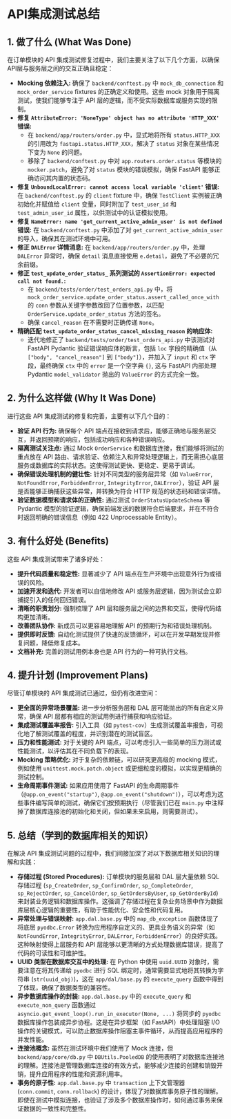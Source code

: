 # API集成测试总结

## 1. 做了什么 (What Was Done)

在订单模块的 API 集成测试修复过程中，我们主要关注了以下几个方面，以确保API层与服务层之间的交互正确且稳定：

*   **Mocking 依赖注入:** 确保了 `backend/conftest.py` 中 `mock_db_connection` 和 `mock_order_service` fixtures 的正确定义和使用。这些 mock 对象用于隔离测试，使我们能够专注于 API 层的逻辑，而不受实际数据库或服务实现的限制。
*   **修复 `AttributeError: 'NoneType' object has no attribute 'HTTP_XXX'` 错误:**
    *   在 `backend/app/routers/order.py` 中，显式地将所有 `status.HTTP_XXX` 的引用改为 `fastapi.status.HTTP_XXX`，解决了 `status` 对象在某些情况下变为 `None` 的问题。
    *   移除了 `backend/conftest.py` 中对 `app.routers.order.status` 等模块的 `mocker.patch`，避免了对 `status` 模块的错误模拟，确保 FastAPI 能够正确访问其内置的状态码。
*   **修复 `UnboundLocalError: cannot access local variable 'client'` 错误:** 在 `backend/conftest.py` 的 `client` fixture 中，确保 `TestClient` 实例被正确初始化并赋值给 `client` 变量，同时附加了 `test_user_id` 和 `test_admin_user_id` 属性，以供测试中的认证模拟使用。
*   **修复 `NameError: name 'get_current_active_admin_user' is not defined` 错误:** 在 `backend/conftest.py` 中添加了对 `get_current_active_admin_user` 的导入，确保其在测试环境中可用。
*   **修正 `DALError` 详情消息:** 在 `backend/app/routers/order.py` 中，处理 `DALError` 异常时，确保 `detail` 消息直接使用 `e.detail`，避免了不必要的冗余前缀。
*   **修正 `test_update_order_status_` 系列测试的 `AssertionError: expected call not found.`:**
    *   在 `backend/tests/order/test_orders_api.py` 中，将 `mock_order_service.update_order_status.assert_called_once_with` 的 `conn` 参数从关键字参数改回了位置参数，以匹配 `OrderService.update_order_status` 方法的签名。
    *   确保 `cancel_reason` 在不需要时正确传递 `None`。
*   **精确匹配 `test_update_order_status_cancel_missing_reason` 的响应体:**
    *   迭代地修正了 `backend/tests/order/test_orders_api.py` 中该测试对 FastAPI Pydantic 验证错误响应体的断言，包括 `loc` 字段的精确值（从 `["body", "cancel_reason"]` 到 `["body"]`），并加入了 `input` 和 `ctx` 字段，最终确保 `ctx` 中的 `error` 是一个空字典 `{}`, 这与 FastAPI 内部处理 Pydantic `model_validator` 抛出的 `ValueError` 的方式完全一致。

## 2. 为什么这样做 (Why It Was Done)

进行这些 API 集成测试的修复和完善，主要有以下几个目的：

*   **验证 API 行为:** 确保每个 API 端点在接收到请求后，能够正确地与服务层交互，并返回预期的响应，包括成功响应和各种错误响应。
*   **隔离测试关注点:** 通过 Mock `OrderService` 和数据库连接，我们能够将测试的重点放在 API 路由、请求验证、依赖注入和异常处理逻辑上，而无需担心底层服务或数据库的实际状态。这使得测试更快、更稳定、更易于调试。
*   **确保错误处理机制的健壮性:** 针对不同类型的服务层异常（如 `ValueError`, `NotFoundError`, `ForbiddenError`, `IntegrityError`, `DALError`），验证 API 层是否能够正确捕获这些异常，并转换为符合 HTTP 规范的状态码和错误详情。
*   **验证数据模型和请求体的正确性:** 通过测试 `OrderStatusUpdateSchema` 等 Pydantic 模型的验证逻辑，确保前端发送的数据符合后端要求，并在不符合时返回明确的错误信息（例如 422 Unprocessable Entity）。

## 3. 有什么好处 (Benefits)

这些 API 集成测试带来了诸多好处：

*   **提升代码质量和稳定性:** 显著减少了 API 端点在生产环境中出现意外行为或错误的风险。
*   **加速开发和迭代:** 开发者可以自信地修改 API 或服务层逻辑，因为测试会立即捕捉引入的任何回归错误。
*   **清晰的职责划分:** 强制梳理了 API 层和服务层之间的边界和交互，使得代码结构更加清晰。
*   **改善团队协作:** 新成员可以更容易地理解 API 的预期行为和错误处理机制。
*   **提供即时反馈:** 自动化测试提供了快速的反馈循环，可以在开发早期发现并修复问题，降低修复成本。
*   **文档补充:** 完善的测试用例本身也是 API 行为的一种可执行文档。

## 4. 提升计划 (Improvement Plans)

尽管订单模块的 API 集成测试已通过，但仍有改进空间：

*   **更全面的异常场景覆盖:** 进一步分析服务层和 DAL 层可能抛出的所有自定义异常，确保 API 层都有相应的测试用例进行捕获和响应验证。
*   **集成测试覆盖率报告:** 引入工具（如 `pytest-cov`）生成测试覆盖率报告，可视化地了解测试覆盖的程度，并识别潜在的测试盲区。
*   **压力和性能测试:** 对于关键的 API 端点，可以考虑引入一些简单的压力测试或性能测试，以评估其在不同负载下的表现。
*   **Mocking 策略优化:** 对于复杂的依赖链，可以研究更高级的 mocking 模式，例如使用 `unittest.mock.patch.object` 或更细粒度的模拟，以实现更精确的测试控制。
*   **生命周期事件测试:** 如果应用使用了 FastAPI 的生命周期事件（`@app.on_event("startup")`, `@app.on_event("shutdown")`），可以考虑为这些事件编写简单的测试，确保它们按预期执行（尽管我们已在 `main.py` 中注释掉了数据库连接池的初始化和关闭，但如果未来启用，则需要测试）。

## 5. 总结（学到的数据库相关的知识）

在解决 API 集成测试问题的过程中，我们间接加深了对以下数据库相关知识的理解和实践：

*   **存储过程 (Stored Procedures):** 订单模块的服务层和 DAL 层大量依赖 SQL 存储过程 (`sp_CreateOrder`, `sp_ConfirmOrder`, `sp_CompleteOrder`, `sp_RejectOrder`, `sp_CancelOrder`, `sp_GetOrdersByUser`, `sp_GetOrderById`) 来封装业务逻辑和数据库操作。这强调了存储过程在复杂业务场景中作为数据库层核心逻辑的重要性，有助于性能优化、安全性和代码复用。
*   **异常处理与错误映射:** `app.dal.base.py` 中的 `map_db_exception` 函数体现了将底层 `pyodbc.Error` 转换为应用程序自定义的、更具业务语义的异常（如 `NotFoundError`, `IntegrityError`, `DALError`, `ForbiddenError`）的良好实践。这种映射使得上层服务和 API 层能够以更清晰的方式处理数据库错误，提高了代码的可读性和可维护性。
*   **UUID 类型在数据库交互中的处理:** 在 Python 中使用 `uuid.UUID` 对象时，需要注意在将其传递给 `pyodbc` 进行 SQL 绑定时，通常需要显式地将其转换为字符串 (`str(uuid_obj)`)，这在 `app/dal/base.py` 的 `execute_query` 函数中得到了体现，确保了数据类型的兼容性。
*   **异步数据库操作的封装:** `app.dal.base.py` 中的 `execute_query` 和 `execute_non_query` 函数通过 `asyncio.get_event_loop().run_in_executor(None, ...)` 将同步的 `pyodbc` 数据库操作包装成异步协程。这是在异步框架（如 FastAPI）中处理阻塞 I/O 操作的关键模式，可以防止数据库操作阻塞主事件循环，从而提高应用程序的并发性能。
*   **连接池概念:** 虽然在测试环境中我们使用了 Mock 连接，但 `backend/app/core/db.py` 中 `DBUtils.PooledDB` 的使用表明了对数据库连接池的理解。连接池是管理数据库连接的有效方式，能够减少连接的创建和销毁开销，提升应用程序的性能和资源利用率。
*   **事务的原子性:** `app.dal.base.py` 中 `transaction` 上下文管理器 (`conn.commit`, `conn.rollback`) 的设计，体现了对数据库事务原子性的理解。即使在测试中模拟连接，也验证了涉及多个数据库操作时，如何通过事务来保证数据的一致性和完整性。
